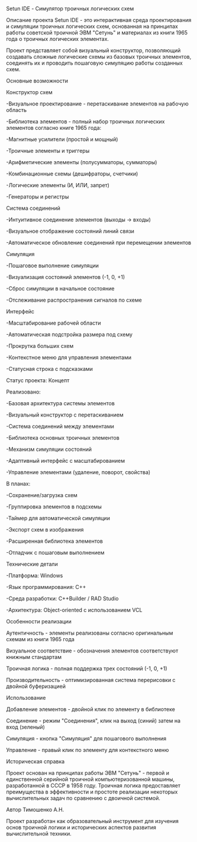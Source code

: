 Setun IDE - Симулятор троичных логических схем

Описание проекта
Setun IDE - это интерактивная среда проектирования и симуляции троичных логических схем, основанная на принципах работы советской троичной ЭВМ "Сетунь" и материалах из книги 1965 года о троичных логических элементах.

Проект представляет собой визуальный конструктор, позволяющий создавать сложные логические схемы из базовых троичных элементов, соединять их и проводить пошаговую симуляцию работы созданных схем.



Основные возможности

Конструктор схем

-Визуальное проектирование - перетаскивание элементов на рабочую область

-Библиотека элементов - полный набор троичных логических элементов согласно книге 1965 года:

-Магнитные усилители (простой и мощный)

-Троичные элементы и триггеры

-Арифметические элементы (полусумматоры, сумматоры)

-Комбинационные схемы (дешифраторы, счетчики)

-Логические элементы (И, ИЛИ, запрет)

-Генераторы и регистры


Система соединений

-Интуитивное соединение элементов (выходы → входы)

-Визуальное отображение состояний линий связи

-Автоматическое обновление соединений при перемещении элементов


Симуляция

-Пошаговое выполнение симуляции

-Визуализация состояний элементов (-1, 0, +1)

-Сброс симуляции в начальное состояние

-Отслеживание распространения сигналов по схеме



Интерфейс

-Масштабирование рабочей области

-Автоматическая подстройка размера под схему

-Прокрутка больших схем

-Контекстное меню для управления элементами

-Статусная строка с подсказками


 
Статус проекта: Концепт
 
 
 
Реализовано:

-Базовая архитектура системы элементов

-Визуальный конструктор с перетаскиванием

-Система соединений между элементами

-Библиотека основных троичных элементов

-Механизм симуляции состояний

-Адаптивный интерфейс с масштабированием

-Управление элементами (удаление, поворот, свойства)



В планах:

-Сохранение/загрузка схем

-Группировка элементов в подсхемы

-Таймер для автоматической симуляции

-Экспорт схем в изображения

-Расширенная библиотека элементов

-Отладчик с пошаговым выполнением


Технические детали

-Платформа: Windows

-Язык программирования: C++

-Среда разработки: C++Builder / RAD Studio

-Архитектура: Object-oriented с использованием VCL


Особенности реализации

Аутентичность - элементы реализованы согласно оригинальным схемам из книги 1965 года

Визуальное соответствие - обозначения элементов соответствуют книжным стандартам

Троичная логика - полная поддержка трех состояний (-1, 0, +1)

Производительность - оптимизированная система перерисовки с двойной буферизацией

Использование

Добавление элементов - двойной клик по элементу в библиотеке

Соединение - режим "Соединения", клик на выход (синий) затем на вход (зеленый)

Симуляция - кнопка "Симуляция" для пошагового выполнения

Управление - правый клик по элементу для контекстного меню

Историческая справка

Проект основан на принципах работы ЭВМ "Сетунь" - первой и единственной серийной троичной компьютеризованной машины, разработанной в СССР в 1958 году. Троичная логика предоставляет преимущества в эффективности и простоте реализации некоторых вычислительных задач по сравнению с двоичной системой.

Автор
Тимошенко А.Н.

Проект разработан как образовательный инструмент для изучения основ троичной логики и исторических аспектов развития вычислительной техники.
